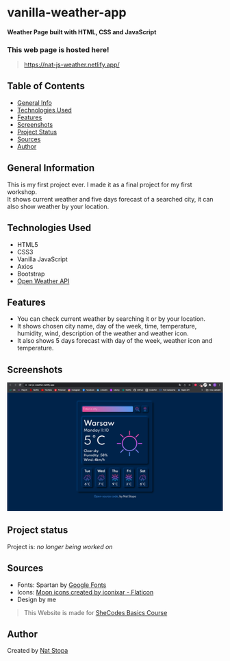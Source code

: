 # vanilla-weather-app
#### Weather Page built with HTML, CSS and JavaScript

### This web page is hosted here!
> https://nat-js-weather.netlify.app/

## Table of Contents
* [General Info](#general-information)
* [Technologies Used](#technologies-used)
* [Features](#features)
* [Screenshots](#screenshots)
* [Project Status](#project-status)
* [Sources](#sources)
* [Author](#author)

## General Information
This is my first project ever. I made it as a final project for my first workshop. 
<br />
It shows current weather and five days forecast of a searched city, it can also show weather by your location.

## Technologies Used
* HTML5
* CSS3
* Vanilla JavaScript
* Axios
* Bootstrap
* [Open Weather API](https://openweathermap.org/api)

## Features
* You can check current weather by searching it or by your location.
* It shows chosen city name, day of the week, time, temperature, humidity, wind, description of the weather and weather icon.
* It also shows 5 days forecast with day of the week, weather icon and temperature.

## Screenshots
![Example screenshot](./images/screenshot.png)

## Project status
Project is: _no longer being worked on_ 

## Sources
* Fonts: Spartan by [Google Fonts](https://fonts.google.com/specimen/Spartan?query=spartan) 
* Icons: <a href="https://www.flaticon.com/packs/weather-161?style_id=982&family_id=250&group_id=292" title="moon icons">Moon icons created by iconixar - Flaticon</a>
* Design by me
>This Website is made for [SheCodes Basics Course](https://www.shecodes.io/workshop) 

## Author
Created by [Nat Stopa](https://natstopa-portfolio.netlify.app/)
